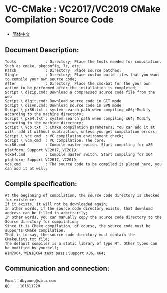 # VC-CMake : VC2017/VC2019 CMake Compilation Source Code

- [简体中文](readmeCN.md)

## Document Description:
    Tools             : Directory; Place the tools needed for compilation. Such as cmake, pkgconfig, 7z, etc;
    Patch             : Directory; Place source patches;
    Single            : Directory; Place custom build files that you want to compile your own source code;
    After             : Directory; Place the cmd/bat for the your own action to be performed after the installation is completed;
    Script \ dlzip.cmd: Download a compressed source code file from the web
    Script \ dlgit.cmd: Download source code in GIT mode
    Script \ dlsvn.cmd: Download source code in SVN mode
    Script \ px86.txt : system search path when compiling x86; Modify according to the machine directory;
    Script \ px64.txt : system search path when compiling x64; Modify according to the machine directory;
    Script \ vcp.txt  : CMake compilation parameters; You can add it at will, add it without subtraction, unless you get compilation errors;
    Script \ vcc.cmd  : VC compilation environment check;
    Script \ vcm.cmd  : VC compilation; The core;
    vcx86.cmd         : Compile master switch. Start compiling for x86 platform; Support VC2017、VC2019;
    vcx64.cmd         : Compile master switch. Start compiling for x64 platform; Support VC2017、VC2019;
    vca.cmd           : The source code to be compiled is placed here, you can add it at will;

## Compile specification:
    At the beginning of compilation, the source code directory is checked for existence; 
    If it exists, it will not be downloaded again;
    In other words, if the source code directory exists, that download address can be filled in arbitrarily;
    In other words, you can manually copy the source code directory to the Source directory for compilation;
    Since it is CMake compilation, of course, the source code must be supports CMake compilation. 
    That is to say, the source code directory must contain the CMakeLists.txt file;
    The default compiler is a static library of type MT. Other types can be modified by yourself;
    WIN7X64、WIN10X64 test pass；Support X86、X64;

## Communication and connection:
    Email：dbyoung@sina.com
    QQ   ：101611228
